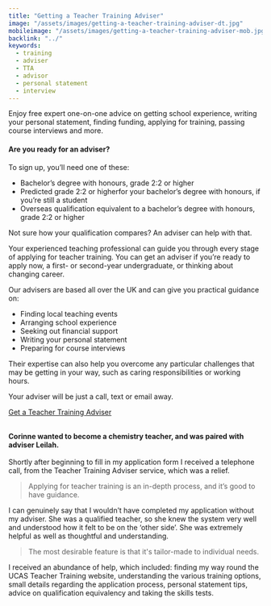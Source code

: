 ```yaml
---
title: "Getting a Teacher Training Adviser"
image: "/assets/images/getting-a-teacher-training-adviser-dt.jpg"
mobileimage: "/assets/images/getting-a-teacher-training-adviser-mob.jpg"
backlink: "../"
keywords:
  - training
  - adviser
  - TTA
  - advisor
  - personal statement
  - interview
---
```


Enjoy free expert one-on-one advice on getting school experience, writing your personal statement, finding funding, applying for training, passing course interviews and more.

#### Are you ready for an adviser?

To sign up, you’ll need one of these:

* Bachelor’s degree with honours, grade 2:2 or higher
* Predicted grade 2:2 or higherfor your bachelor’s degree with honours, if you’re still a student
* Overseas qualification equivalent to a bachelor’s degree with honours, grade 2:2 or higher

Not sure how your qualification compares? An adviser can help with that.

Your experienced teaching professional can guide you through every stage of applying for teacher training. You can get an adviser if you’re ready to apply now, a first- or second-year undergraduate, or thinking about changing career.

Our advisers are based all over the UK and can give you practical guidance on:

* Finding local teaching events	
* Arranging school experience
* Seeking out financial support
* Writing your personal statement
* Preparing for course interviews

Their expertise can also help you overcome any particular challenges that may be getting in your way, such as caring responsibilities or working hours. 

Your adviser will be just a call, text or email away.

<p class="call-to-action__action">
  <a href="/tta-service">Get a Teacher Training <span>Adviser</span></a>
</p>

<br>
<b>Corinne wanted to become a chemistry teacher, and was paired with adviser Leilah.</b>
<br>
<br>
Shortly after beginning to fill in my application form I received a telephone call, from the Teacher Training Adviser service, which was a relief. 

> Applying for teacher training is an in-depth process, and it’s good to have guidance.

I can genuinely say that I wouldn’t have completed my application without my adviser. She was a qualified teacher, so she knew the system very well and understood how it felt to be on the ‘other side’. She was extremely helpful as well as thoughtful and understanding.

> The most desirable feature is that it's tailor-made to individual needs. 

I received an abundance of help, which included: finding my way round the UCAS Teacher Training website, understanding the various training options, small details regarding the application process, personal statement tips, advice on qualification equivalency and taking the skills tests.
